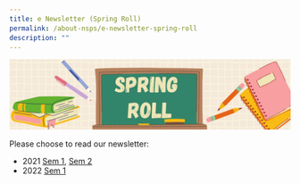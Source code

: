 ```yaml
---
title: e Newsletter (Spring Roll)
permalink: /about-nsps/e-newsletter-spring-roll
description: ""
---
```

![e-Newsletter (Spring Roll)](/images/e-Newsletter%20(Spring%20Roll).jpeg)

Please choose to read our newsletter:  
  

*   2021 [Sem 1](https://sites.google.com/nsps.edu.sg/nsps-e-newsletter/), [Sem 2](https://sites.google.com/nsps.edu.sg/nsps-e-newsletter-2)
*   2022 [Sem 1](https://sites.google.com/moe.edu.sg/newsletter/principals-foreword)